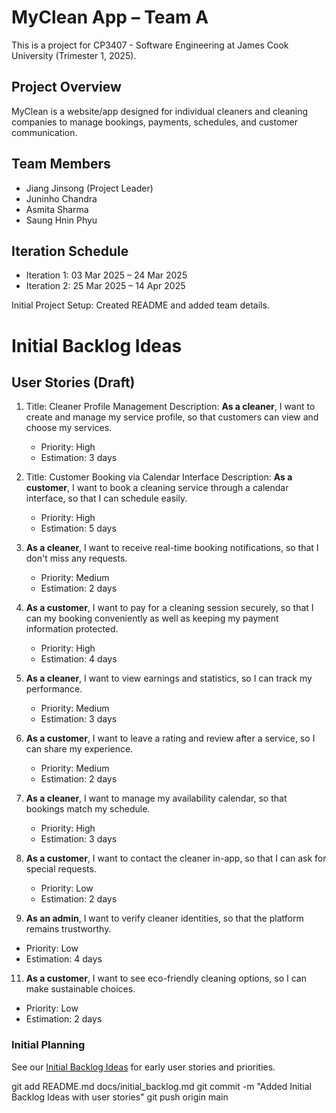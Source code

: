 # MyClean App – Team A

This is a project for CP3407 - Software Engineering at James Cook University (Trimester 1, 2025).

## Project Overview
MyClean is a website/app designed for individual cleaners and cleaning companies to manage bookings, payments, schedules, and customer communication. 

## Team Members
- Jiang Jinsong (Project Leader)
- Juninho Chandra
- Asmita Sharma
- Saung Hnin Phyu

## Iteration Schedule
- Iteration 1: 03 Mar 2025 – 24 Mar 2025
- Iteration 2: 25 Mar 2025 – 14 Apr 2025

Initial Project Setup: Created README and added team details.

# Initial Backlog Ideas

## User Stories (Draft)

1. Title: Cleaner Profile Management
   Description: **As a cleaner**, I want to create and manage my service profile, so that customers can view and choose my services.  
   - Priority: High  
   - Estimation: 3 days

2. Title: Customer Booking via Calendar Interface
   Description: **As a customer**, I want to book a cleaning service through a calendar interface, so that I can schedule easily.  
   - Priority: High  
   - Estimation: 5 days

4. **As a cleaner**, I want to receive real-time booking notifications, so that I don't miss any requests.  
   - Priority: Medium  
   - Estimation: 2 days

5. **As a customer**, I want to pay for a cleaning session securely, so that I can my booking conveniently as well as keeping my payment information protected.
   - Priority: High  
   - Estimation: 4 days

6. **As a cleaner**, I want to view earnings and statistics, so I can track my performance.  
   - Priority: Medium  
   - Estimation: 3 days

7. **As a customer**, I want to leave a rating and review after a service, so I can share my experience.  
   - Priority: Medium  
   - Estimation: 2 days

8. **As a cleaner**, I want to manage my availability calendar, so that bookings match my schedule.  
   - Priority: High  
   - Estimation: 3 days

9. **As a customer**, I want to contact the cleaner in-app, so that I can ask for special requests.  
   - Priority: Low  
   - Estimation: 2 days

10. **As an admin**, I want to verify cleaner identities, so that the platform remains trustworthy.  
   - Priority: Low  
   - Estimation: 4 days

11. **As a customer**, I want to see eco-friendly cleaning options, so I can make sustainable choices.  
   - Priority: Low  
   - Estimation: 2 days

### Initial Planning

See our [Initial Backlog Ideas](docs/initial_backlog.md) for early user stories and priorities.

git add README.md docs/initial_backlog.md
git commit -m "Added Initial Backlog Ideas with user stories"
git push origin main
